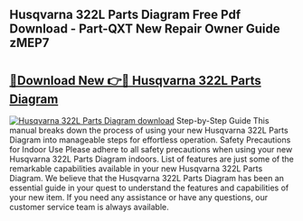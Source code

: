 ## Husqvarna 322L Parts Diagram Free Pdf Download - Part-QXT New Repair Owner Guide zMEP7

# <h2><a href="http://dfuoqx.blite.top/?on=Husqvarna+322L+Parts+Diagram">🔗Download New 👉🔴 Husqvarna 322L Parts Diagram</a></h2>

[![Husqvarna 322L Parts Diagram download](https://i.imgur.com/lujVjoI.png)](http://dfuoqx.blite.top/?on=Husqvarna+322L+Parts+Diagram)
Step-by-Step Guide This manual breaks down the process of using your new Husqvarna 322L Parts Diagram into manageable steps for effortless operation. Safety Precautions for Indoor Use Please adhere to all safety precautions when using your new Husqvarna 322L Parts Diagram indoors. List of features are just some of the remarkable capabilities available in your new Husqvarna 322L Parts Diagram. We believe that the Husqvarna 322L Parts Diagram has been an essential guide in your quest to understand the features and capabilities of your new item. If you need any assistance or have any questions, our customer service team is always available.
